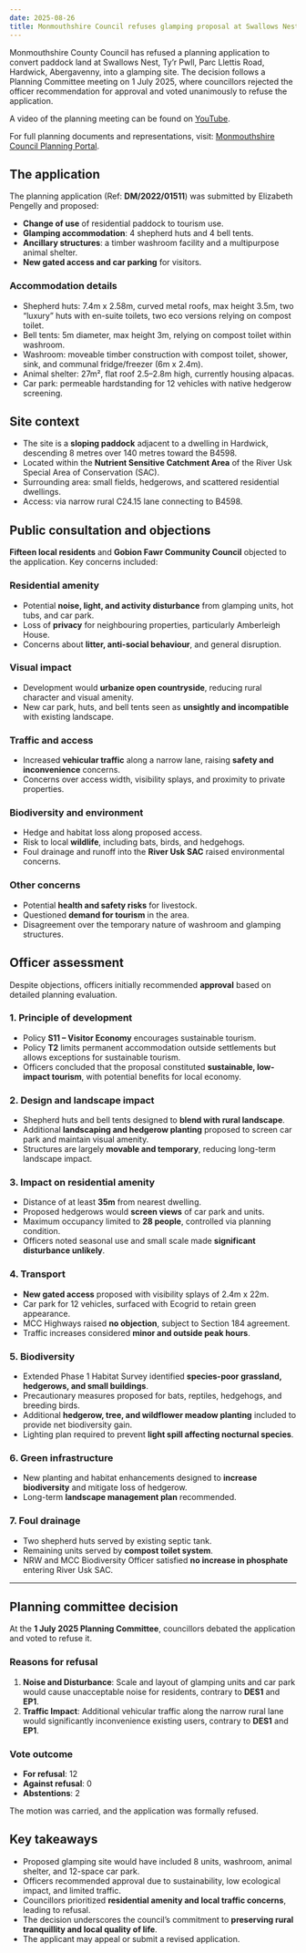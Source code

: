 ```yaml
---
date: 2025-08-26
title: Monmouthshire Council refuses glamping proposal at Swallows Nest, Hardwick
---
```


Monmouthshire County Council has refused a planning application to convert paddock land at Swallows Nest, Ty’r Pwll, Parc Llettis Road, Hardwick, Abergavenny, into a glamping site. The decision follows a Planning Committee meeting on 1 July 2025, where councillors rejected the officer recommendation for approval and voted unanimously to refuse the application.

A video of the planning meeting can be found on [YouTube](https://www.youtube.com/live/XpDYGvZdEsc?si=mgHY_JL4d3NdSlvK&t=7672).

For full planning documents and representations, visit: [Monmouthshire Council Planning Portal](https://planningonline.monmouthshire.gov.uk/online-applications/?lang=EN).

## The application

The planning application (Ref: **DM/2022/01511**) was submitted by Elizabeth Pengelly and proposed:

- **Change of use** of residential paddock to tourism use.
- **Glamping accommodation**: 4 shepherd huts and 4 bell tents.
- **Ancillary structures**: a timber washroom facility and a multipurpose animal shelter.
- **New gated access and car parking** for visitors.

### Accommodation details

- Shepherd huts: 7.4m x 2.58m, curved metal roofs, max height 3.5m, two “luxury” huts with en-suite toilets, two eco versions relying on compost toilet.  
- Bell tents: 5m diameter, max height 3m, relying on compost toilet within washroom.  
- Washroom: moveable timber construction with compost toilet, shower, sink, and communal fridge/freezer (6m x 2.4m).  
- Animal shelter: 27m², flat roof 2.5–2.8m high, currently housing alpacas.  
- Car park: permeable hardstanding for 12 vehicles with native hedgerow screening.

## Site context

- The site is a **sloping paddock** adjacent to a dwelling in Hardwick, descending 8 metres over 140 metres toward the B4598.  
- Located within the **Nutrient Sensitive Catchment Area** of the River Usk Special Area of Conservation (SAC).  
- Surrounding area: small fields, hedgerows, and scattered residential dwellings.  
- Access: via narrow rural C24.15 lane connecting to B4598.  

## Public consultation and objections

**Fifteen local residents** and **Gobion Fawr Community Council** objected to the application. Key concerns included:

### Residential amenity

- Potential **noise, light, and activity disturbance** from glamping units, hot tubs, and car park.  
- Loss of **privacy** for neighbouring properties, particularly Amberleigh House.  
- Concerns about **litter, anti-social behaviour**, and general disruption.

### Visual impact

- Development would **urbanize open countryside**, reducing rural character and visual amenity.  
- New car park, huts, and bell tents seen as **unsightly and incompatible** with existing landscape.  

### Traffic and access

- Increased **vehicular traffic** along a narrow lane, raising **safety and inconvenience** concerns.  
- Concerns over access width, visibility splays, and proximity to private properties.

### Biodiversity and environment

- Hedge and habitat loss along proposed access.  
- Risk to local **wildlife**, including bats, birds, and hedgehogs.  
- Foul drainage and runoff into the **River Usk SAC** raised environmental concerns.

### Other concerns

- Potential **health and safety risks** for livestock.  
- Questioned **demand for tourism** in the area.  
- Disagreement over the temporary nature of washroom and glamping structures.

## Officer assessment

Despite objections, officers initially recommended **approval** based on detailed planning evaluation.

### 1. Principle of development

- Policy **S11 – Visitor Economy** encourages sustainable tourism.  
- Policy **T2** limits permanent accommodation outside settlements but allows exceptions for sustainable tourism.  
- Officers concluded that the proposal constituted **sustainable, low-impact tourism**, with potential benefits for local economy.

### 2. Design and landscape impact

- Shepherd huts and bell tents designed to **blend with rural landscape**.  
- Additional **landscaping and hedgerow planting** proposed to screen car park and maintain visual amenity.  
- Structures are largely **movable and temporary**, reducing long-term landscape impact.

### 3. Impact on residential amenity

- Distance of at least **35m** from nearest dwelling.  
- Proposed hedgerows would **screen views** of car park and units.  
- Maximum occupancy limited to **28 people**, controlled via planning condition.  
- Officers noted seasonal use and small scale made **significant disturbance unlikely**.

### 4. Transport

- **New gated access** proposed with visibility splays of 2.4m x 22m.  
- Car park for 12 vehicles, surfaced with Ecogrid to retain green appearance.  
- MCC Highways raised **no objection**, subject to Section 184 agreement.  
- Traffic increases considered **minor and outside peak hours**.

### 5. Biodiversity

- Extended Phase 1 Habitat Survey identified **species-poor grassland, hedgerows, and small buildings**.  
- Precautionary measures proposed for bats, reptiles, hedgehogs, and breeding birds.  
- Additional **hedgerow, tree, and wildflower meadow planting** included to provide net biodiversity gain.  
- Lighting plan required to prevent **light spill affecting nocturnal species**.

### 6. Green infrastructure

- New planting and habitat enhancements designed to **increase biodiversity** and mitigate loss of hedgerow.  
- Long-term **landscape management plan** recommended.

### 7. Foul drainage

- Two shepherd huts served by existing septic tank.  
- Remaining units served by **compost toilet system**.  
- NRW and MCC Biodiversity Officer satisfied **no increase in phosphate** entering River Usk SAC.

---

## Planning committee decision

At the **1 July 2025 Planning Committee**, councillors debated the application and voted to refuse it.

### Reasons for refusal

1. **Noise and Disturbance**: Scale and layout of glamping units and car park would cause unacceptable noise for residents, contrary to **DES1** and **EP1**.  
2. **Traffic Impact**: Additional vehicular traffic along the narrow rural lane would significantly inconvenience existing users, contrary to **DES1** and **EP1**.

### Vote outcome

- **For refusal**: 12  
- **Against refusal**: 0  
- **Abstentions**: 2  

The motion was carried, and the application was formally refused.

## Key takeaways

- Proposed glamping site would have included 8 units, washroom, animal shelter, and 12-space car park.  
- Officers recommended approval due to sustainability, low ecological impact, and limited traffic.  
- Councillors prioritized **residential amenity and local traffic concerns**, leading to refusal.  
- The decision underscores the council’s commitment to **preserving rural tranquillity and local quality of life**.  
- The applicant may appeal or submit a revised application.
